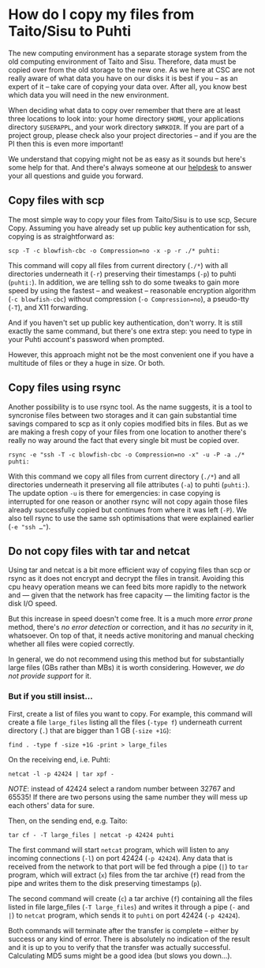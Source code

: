 # How do I copy my files from Taito/Sisu to Puhti

The new computing environment has a separate storage system from the old computing environment of Taito and Sisu. Therefore, data must be copied over from the old storage to the new one. As we here at CSC are not really aware of what data you have on our disks it is best if you – as an expert of it – take care of copying your data over. After all, you know best which data you will need in the new environment.

When deciding what data to copy over remember that there are at least three locations to look into: your home directory `$HOME`, your applications directory `$USERAPPL`, and your work directory `$WRKDIR`. If you are part of a project group, please check also your project directories – and if you are the PI then this is even more important!

We understand that copying might not be as easy as it sounds but here's some help for that. And there's always someone at our [helpdesk](mailto:servicedesk@csc.fi) to answer your all questions and guide you forward.

## Copy files with scp

The most simple way to copy your files from Taito/Sisu is to use scp, Secure Copy. Assuming you have already set up public key authentication for ssh, copying is as straightforward as:

```
scp -T -c blowfish-cbc -o Compression=no -x -p -r ./* puhti:
```

This command will copy all files from current directory (`./*`) with all directories underneath it (`-r`) preserving their timestamps (`-p`) to puhti (`puhti:`). In addition, we are telling ssh to do some tweaks to gain more speed by using the fastest – and weakest – reasonable encryption algorithm (`-c blowfish-cbc`) without compression (`-o Compression=no`), a pseudo-tty (`-T`), and X11 forwarding.

And if you haven't set up public key authentication, don't worry. It is still exactly the same command, but there's one extra step: you need to type in your Puhti account's password when prompted.

However, this approach might not be the most convenient one if you have a multitude of files or they a huge in size. Or both.

## Copy files using rsync

Another possibility is to use rsync tool. As the name suggests, it is a tool to syncronise files between two storages and it can gain substantial time savings compared to scp as it only copies modified bits in files. But as we are making a fresh copy of your files from one location to another there's really no way around the fact that every single bit must be copied over.

```
rsync -e "ssh -T -c blowfish-cbc -o Compression=no -x" -u -P -a ./* puhti:
```

With this command we copy all files from current directory (`./*`) and all directories underneath it preserving all file attributes (`-a`) to puhti (`puhti:`). The update option `-u` is there for emergencies: in case copying is interrupted for one reason or another rsync will not copy again those files already successfully copied but continues from where it was left (`-P`). We also tell rsync to use the same ssh optimisations that were explained earlier (`-e "ssh …"`).

## Do not copy files with tar and netcat

Using tar and netcat is a bit more efficient way of copying files than scp or rsync as it does not encrypt and decrypt the files in transit. Avoiding this cpu heavy operation means we can feed bits more rapidly to the network and — given that the network has free capacity — the limiting factor is the disk I/O speed.

But this increase in speed doesn't come free. It is a much more _error prone_ method, there's _no error detection_ or correction, and it has _no security_ in it, whatsoever. On top of that, it needs active monitoring and manual checking whether all files were copied correctly.

In general, we do not recommend using this method but for substantially large files (GBs rather than MBs) it is worth considering. However, *we do not provide support* for it.

### But if you still insist…

First, create a list of files you want to copy. For example, this command will create a file `large_files` listing all the files (`-type f`) underneath current directory (`.`) that are bigger than 1 GB (`-size +1G`):

```
find . -type f -size +1G -print > large_files
```

On the receiving end, i.e. Puhti:

```
netcat -l -p 42424 | tar xpf -
```

*NOTE*: instead of 42424 select a random number between 32767 and 65535! If there are two persons using the same number they will mess up each others' data for sure.

Then, on the sending end, e.g. Taito:

```
tar cf - -T large_files | netcat -p 42424 puhti
```

The first command will start `netcat` program, which will listen to any incoming connections (`-l`) on port 42424 (`-p 42424`). Any data that is received from the network to that port will be fed through a pipe (`|`) to `tar` program, which will extract (`x`) files from the tar archive (`f`) read from the pipe and writes them to the disk preserving timestamps (`p`).

The second command will create (`c`) a tar archive (`f`) containing all the files listed in file large_files (`-T large_files`) and writes it through a pipe (`-` and `|`) to `netcat` program, which sends it to `puhti` on port 42424 (`-p 42424`).

Both commands will terminate after the transfer is complete – either by success or any kind of error. There is absolutely no indication of the result and it is up to you to verify that the transfer was actually successful. Calculating MD5 sums might be a good idea (but slows you down…).